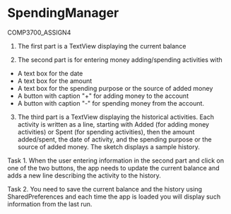 # SpendingManager
 COMP3700_ASSIGN4

1. The first part is a TextView displaying the current balance

2. The second part is for entering money adding/spending activities with
+ A text box for the date
+ A text box for the amount
+ A text box for the spending purpose or the source of added money
+ A button with caption "+" for adding money to the account
+ A button with caption "-" for spending money from the account.

3. The third part is a TextView displaying the historical activities. Each activity is written as a line, starting with Added (for adding money activities) or Spent (for spending activities), then the amount added/spent, the date of activity, and the spending purpose or the source of added money. The sketch displays a sample history.

Task 1. When the user entering information in the second part and click on one of the two buttons, the app needs to update the current balance and adds a new line describing the activity to the history.

Task 2. You need to save the current balance and the history using SharedPreferences and each time the app is loaded you will display such information from the last run.
